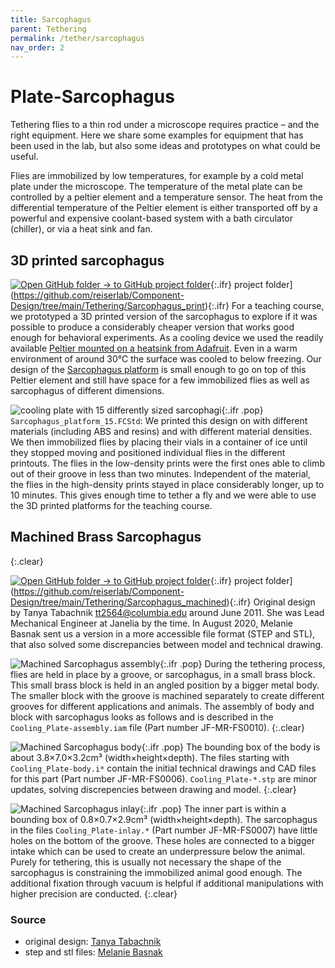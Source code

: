 ```yaml
---
title: Sarcophagus
parent: Tethering
permalink: /tether/sarcophagus
nav_order: 2
---
```


# Plate-Sarcophagus

Tethering flies to a thin rod under a microscope requires practice – and the right equipment. Here we share some examples for equipment that has been used in the lab, but also some ideas and prototypes on what could be useful.

Flies are immobilized by low temperatures, for example by a cold metal plate under the microscope. The temperature of the metal plate can be controlled by a peltier element and a temperature sensor. The heat from the differential temperature of the Peltier element is either transported off by a powerful and expensive coolant-based system with a bath circulator (chiller), or via a heat sink and fan.

## 3D printed sarcophagus

[![Open GitHub folder]({{site.baseurl}}/assets/img/GitHub-Mark-32px.png) → to GitHub project folder](https://github.com/reiserlab/Component-Design/tree/main/Support/Holder_Tablet){:.ifr}
 project folder](https://github.com/reiserlab/Component-Design/tree/main/Tethering/Sarcophagus_print){:.ifr}
For a teaching course, we prototyped a 3D printed version of the sarcophagus to explore if it was possible to produce a considerably cheaper version that works good enough for behavioral experiments. As a cooling device we used the readily available [Peltier mounted on a heatsink from Adafruit](https://www.adafruit.com/product/1335). Even in a warm environment of around 30°C the surface was cooled to below freezing. Our design of the [Sarcophagus platform](production/Sarcophagus_platform_15.stl) is small enough to go on top of this Peltier element and still have space for a few immobilized flies as well as sarcophagus of different dimensions.

![cooling plate with 15 differently sized sarcophagi]({{site.baseurl}}/assets/img/Tethering/Sarcophagus/Sarcophagus_platform_15.png){:.ifr .pop}
`Sarcophagus_platform_15.FCStd`: We printed this design on with different materials (including ABS and resins) and with different material densities. We then immobilized flies by placing their vials in a container of ice until they stopped moving and positioned individual flies in the different printouts. The flies in the low-density prints were the first ones able to climb out of their groove in less than two minutes. Independent of the material, the flies in the high-density prints stayed in place considerably longer, up to 10 minutes. This gives enough time to tether a fly and we were able to use the 3D printed platforms for the teaching course.

## Machined Brass Sarcophagus
{:.clear}

[![Open GitHub folder]({{site.baseurl}}/assets/img/GitHub-Mark-32px.png) → to GitHub project folder](https://github.com/reiserlab/Component-Design/tree/main/Support/Holder_Tablet){:.ifr}
 project folder](https://github.com/reiserlab/Component-Design/tree/main/Tethering/Sarcophagus_machined){:.ifr}
Original design by Tanya Tabachnik <tt2564@columbia.edu> around June 2011. She was Lead Mechanical Engineer at Janelia by the time. In August 2020, Melanie Basnak sent us a version in a more accessible file format (STEP and STL), that also solved some discrepancies between model and technical drawing.

![Machined Sarcophagus assembly]({{site.baseurl}}/assets/img/Tethering/Sarcophagus/Cooling_Plate-assembly.png){:.ifr .pop}
During the tethering process, flies are held in place by a groove, or sarcophagus, in a small brass block. This small brass block is held in an angled position by a bigger metal body. The smaller block with the groove is machined separately to create different grooves for different applications and animals. The assembly of body and block with sarcophagus looks as follows and is described in the `Cooling_Plate-assembly.iam` file (Part number JF-MR-FS0010).
{:.clear}

![Machined Sarcophagus body]({{site.baseurl}}/assets/img/Tethering/Sarcophagus/Cooling_Plate-body.png){:.ifr .pop}
The bounding box of the body is about 3.8×7.0×3.2cm³ (width×height×depth). The files starting with `Cooling_Plate-body.i*` contain the initial technical drawings and CAD files for this part (Part number JF-MR-FS0006). `Cooling_Plate-*.stp` are minor updates, solving discrepencies between drawing and model.
{:.clear}

![Machined Sarcophagus inlay]({{site.baseurl}}/assets/img/Tethering/Sarcophagus/Cooling_Plate-inlay.png){:.ifr .pop}
The inner part is within a bounding box of 0.8×0.7×2.9cm³ (width×height×depth). The sarcophagus in the files `Cooling_Plate-inlay.*` (Part number JF-MR-FS0007) have little holes on the bottom of the groove. These holes are connected to a bigger intake which can be used to create an underpressure below the animal. Purely for tethering, this is usually not necessary the shape of the sarcophagus is constraining the immobilized animal good enough. The additional fixation through vacuum is helpful if additional manipulations with higher precision are conducted.
{:.clear}

### Source

* original design: [Tanya Tabachnik](https://zuckermaninstitute.columbia.edu/tabachnik)
* step and stl files: [Melanie Basnak](https://github.com/mbasnak)
